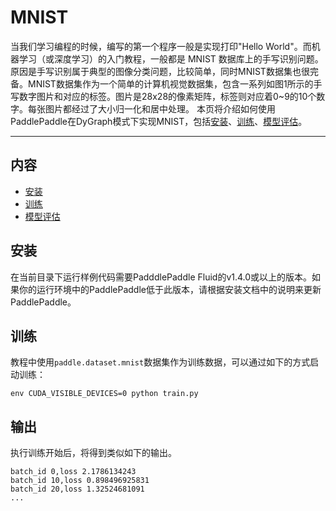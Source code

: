 # MNIST
当我们学习编程的时候，编写的第一个程序一般是实现打印"Hello World"。而机器学习（或深度学习）的入门教程，一般都是 MNIST 数据库上的手写识别问题。原因是手写识别属于典型的图像分类问题，比较简单，同时MNIST数据集也很完备。MNIST数据集作为一个简单的计算机视觉数据集，包含一系列如图1所示的手写数字图片和对应的标签。图片是28x28的像素矩阵，标签则对应着0~9的10个数字。每张图片都经过了大小归一化和居中处理。
本页将介绍如何使用PaddlePaddle在DyGraph模式下实现MNIST，包括[安装](#installation)、[训练](#training-a-model)、[模型评估](#evaluation)。

---
## 内容
- [安装](#installation)
- [训练](#training-a-model)
- [模型评估](#evaluation)

## 安装

在当前目录下运行样例代码需要PadddlePaddle Fluid的v1.4.0或以上的版本。如果你的运行环境中的PaddlePaddle低于此版本，请根据安装文档中的说明来更新PaddlePaddle。

## 训练
教程中使用`paddle.dataset.mnist`数据集作为训练数据，可以通过如下的方式启动训练：
```
env CUDA_VISIBLE_DEVICES=0 python train.py
```

## 输出
执行训练开始后，将得到类似如下的输出。
```
batch_id 0,loss 2.1786134243
batch_id 10,loss 0.898496925831
batch_id 20,loss 1.32524681091
...
```
